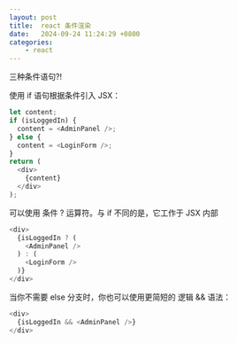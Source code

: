 ```yaml
---
layout: post
title:  react 条件渲染
date:   2024-09-24 11:24:29 +0800
categories:
    - react
---
```


三种条件语句?!

使用 if 语句根据条件引入 JSX：

```js
let content;
if (isLoggedIn) {
  content = <AdminPanel />;
} else {
  content = <LoginForm />;
}
return (
  <div>
    {content}
  </div>
);
```

可以使用 条件 ? 运算符。与 if 不同的是，它工作于 JSX 内部

```js
<div>
  {isLoggedIn ? (
    <AdminPanel />
  ) : (
    <LoginForm />
  )}
</div>
```

当你不需要 else 分支时，你也可以使用更简短的 逻辑 && 语法：

```js
<div>
  {isLoggedIn && <AdminPanel />}
</div>
```